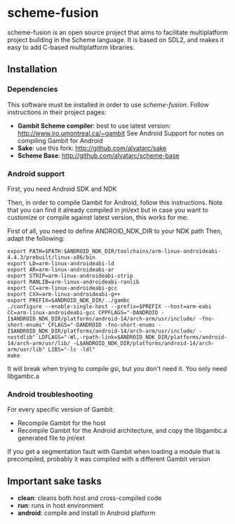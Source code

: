 # scheme-fusion
scheme-fusion is an open source project that aims to facilitate multiplatform project building in the Scheme language. It is based on SDL2, and makes it easy to add C-based multiplatform libraries.

## Installation

### Dependencies
This software must be installed in order to use _scheme-fusion_. Follow instructions in their project pages:
* __Gambit Scheme compiler__: best to use latest version: http://www.iro.umontreal.ca/~gambit See Android Support for notes on compiling Gambit for Android
* __Sake__: use this fork: http://github.com/alvatarc/sake
* __Scheme Base__: http://github.com/alvatarc/scheme-base

### Android support

First, you need Android SDK and NDK

Then, in order to compile Gambit for Android, follow this instructions. Note that you can find it already compiled in jni/ext but in case you want to customize or compile against latest version, this works for me:

First of all, you need to define ANDROID_NDK_DIR to your NDK path
Then, adapt the following:


    export PATH=$PATH:$ANDROID_NDK_DIR/toolchains/arm-linux-androideabi-4.4.3/prebuilt/linux-x86/bin
    export LD=arm-linux-androideabi-ld
    export AR=arm-linux-androideabi-ar
    export STRIP=arm-linux-androideabi-strip
    export RANLIB=arm-linux-androideabi-ranlib
    export CC=arm-linux-androideabi-gcc
    export CXX=arm-linux-androideabi-g++
    export PREFIX=$ANDROID_NDK_DIR/../gambc
    ./configure --enable-single-host --prefix=$PREFIX --host=arm-eabi CC=arm-linux-androideabi-gcc CPPFLAGS="-DANDROID -I$ANDROID_NDK_DIR/platforms/android-14/arch-arm/usr/include/ -fno-short-enums" CFLAGS="-DANDROID -fno-short-enums -I$ANDROID_NDK_DIR/platforms/android-14/arch-arm/usr/include/ -nostdlib" LDFLAGS="-Wl,-rpath-link=$ANDROID_NDK_DIR/platforms/android-14/arch-arm/usr/lib/ -L$ANDROID_NDK_DIR/platforms/android-14/arch-arm/usr/lib" LIBS="-lc -ldl"
    make

It will break when trying to compile gsi, but you don't need it. You only need libgambc.a

### Android troubleshooting

For every specific version of Gambit:
* Recompile Gambit for the host
* Recompile Gambit for the Android architecture, and copy the libgambc.a generated file to jni/ext

If you get a segmentation fault with Gambit when loading a module that is precompiled, probably it was compiled with a different Gambit version

## Important sake tasks

* __clean__: cleans both host and cross-compiled code
* __run__: runs in host environment
* __android__: compile and install in Android platform


